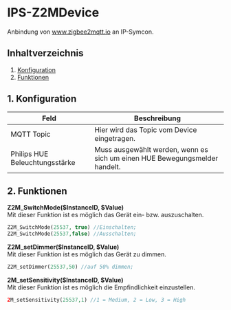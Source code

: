 # IPS-Z2MDevice
   Anbindung von www.zigbee2mqtt.io an IP-Symcon.
     
   ## Inhaltverzeichnis
   1. [Konfiguration](#1-konfiguration)
   2. [Funktionen](#2-funktionen)
   
   ## 1. Konfiguration
   
   Feld | Beschreibung
   ------------ | -------------
   MQTT Topic | Hier wird das Topic vom Device eingetragen.
   Philips HUE Beleuchtungsstärke | Muss ausgewählt werden, wenn es sich um einen HUE Bewegungsmelder handelt.
   
   ## 2. Funktionen
   
   **Z2M_SwitchMode($InstanceID, $Value)**\
   Mit dieser Funktion ist es möglich das Gerät ein- bzw. auszuschalten.
   ```php
   Z2M_SwitchMode(25537, true) //Einschalten;
   Z2M_SwitchMode(25537,false) //Ausschalten;
   ```
   
   **Z2M_setDimmer($InstanceID, $Value)**\
   Mit dieser Funktion ist es möglich das Gerät zu dimmen.
   ```php
   Z2M_setDimmer(25537,50) //auf 50% dimmen;
   ```
   
   **2M_setSensitivity($InstanceID, $Value)**\
   Mit dieser Funktion ist es möglich die Empfindlichkeit einzustellen.
   ```php
   2M_setSensitivity(25537,1) //1 = Medium, 2 = Low, 3 = High
   ```